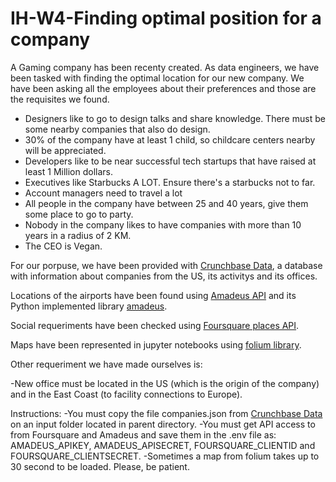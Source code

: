 # IH-W4-Finding optimal position for a company

A Gaming company has been recenty created. As data engineers, we have been tasked with finding the optimal location for our new company. We have been asking all the employees about their preferences and those are the requisites we found.

- Designers like to go to design talks and share knowledge. There must be some nearby companies that also do design.
- 30% of the company have at least 1 child, so childcare centers nearby will be appreciated.
- Developers like to be near successful tech startups that have raised at least 1 Million dollars.
- Executives like Starbucks A LOT. Ensure there's a starbucks not to far.
- Account managers need to travel a lot
- All people in the company have between 25 and 40 years, give them some place to go to party.
- Nobody in the company likes to have companies with more than 10 years in a radius of 2 KM.
- The CEO is Vegan.

For our porpuse, we have been provided with [Crunchbase Data](https://data.crunchbase.com/docs), a database with information about companies from the US, its activitys and its offices.

Locations of the airports have been found using [Amadeus API](https://developers.amadeus.com/) and its Python implemented library [amadeus](https://github.com/amadeus4dev/amadeus-python).

Social requeriments have been checked using [Foursquare places API](https://developer.foursquare.com/docs/places-api/).

Maps have been represented in jupyter notebooks using [folium library](https://python-visualization.github.io/folium/).

Other requeriment we have made ourselves is:

-New office must be located in the US (which is the origin of the company) and in the East Coast (to facility connections to Europe).

Instructions:
-You must copy the file companies.json from [Crunchbase Data](https://data.crunchbase.com/docs) on an input folder located in parent directory.
-You must get API access to from Foursquare and Amadeus and save them in the .env file as: AMADEUS_APIKEY, AMADEUS_APISECRET, FOURSQUARE_CLIENTID and FOURSQUARE_CLIENTSECRET.
-Sometimes a map from folium takes up to 30 second to be loaded. Please, be patient.

